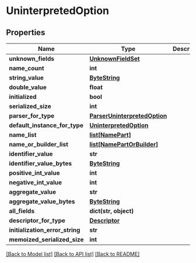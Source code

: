 # UninterpretedOption

## Properties
Name | Type | Description | Notes
------------ | ------------- | ------------- | -------------
**unknown_fields** | [**UnknownFieldSet**](UnknownFieldSet.md) |  | [optional] 
**name_count** | **int** |  | [optional] 
**string_value** | [**ByteString**](ByteString.md) |  | [optional] 
**double_value** | **float** |  | [optional] 
**initialized** | **bool** |  | [optional] 
**serialized_size** | **int** |  | [optional] 
**parser_for_type** | [**ParserUninterpretedOption**](ParserUninterpretedOption.md) |  | [optional] 
**default_instance_for_type** | [**UninterpretedOption**](UninterpretedOption.md) |  | [optional] 
**name_list** | [**list[NamePart]**](NamePart.md) |  | [optional] 
**name_or_builder_list** | [**list[NamePartOrBuilder]**](NamePartOrBuilder.md) |  | [optional] 
**identifier_value** | **str** |  | [optional] 
**identifier_value_bytes** | [**ByteString**](ByteString.md) |  | [optional] 
**positive_int_value** | **int** |  | [optional] 
**negative_int_value** | **int** |  | [optional] 
**aggregate_value** | **str** |  | [optional] 
**aggregate_value_bytes** | [**ByteString**](ByteString.md) |  | [optional] 
**all_fields** | **dict(str, object)** |  | [optional] 
**descriptor_for_type** | [**Descriptor**](Descriptor.md) |  | [optional] 
**initialization_error_string** | **str** |  | [optional] 
**memoized_serialized_size** | **int** |  | [optional] 

[[Back to Model list]](../README.md#documentation-for-models) [[Back to API list]](../README.md#documentation-for-api-endpoints) [[Back to README]](../README.md)


